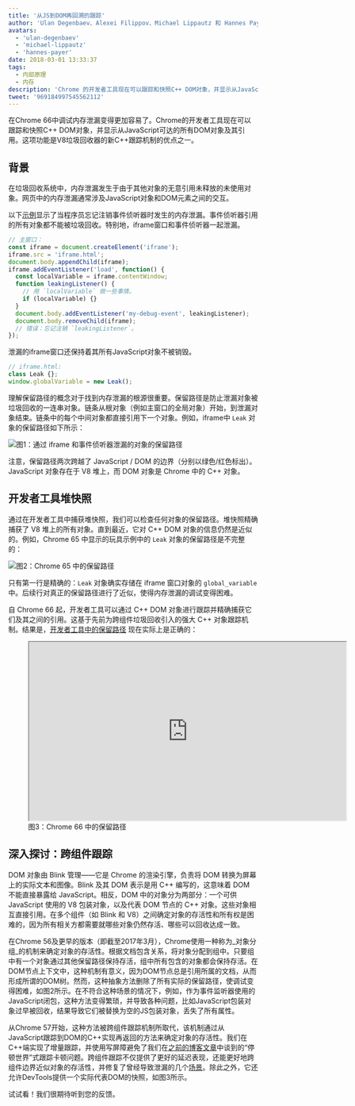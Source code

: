 ```yaml
---
title: '从JS到DOM再回溯的跟踪'
author: 'Ulan Degenbaev、Alexei Filippov、Michael Lippautz 和 Hannes Payer——DOM 小组'
avatars:
  - 'ulan-degenbaev'
  - 'michael-lippautz'
  - 'hannes-payer'
date: 2018-03-01 13:33:37
tags:
  - 内部原理
  - 内存
description: 'Chrome 的开发者工具现在可以跟踪和快照C++ DOM对象，并显示从JavaScript可达的所有DOM对象及其引用。'
tweet: '969184997545562112'
---
```

在Chrome 66中调试内存泄漏变得更加容易了。Chrome的开发者工具现在可以跟踪和快照C++ DOM对象，并显示从JavaScript可达的所有DOM对象及其引用。这项功能是V8垃圾回收器的新C++跟踪机制的优点之一。

<!--truncate-->
## 背景

在垃圾回收系统中，内存泄漏发生于由于其他对象的无意引用未释放的未使用对象。网页中的内存泄漏通常涉及JavaScript对象和DOM元素之间的交互。

以下[示例](https://ulan.github.io/misc/leak.html)显示了当程序员忘记注销事件侦听器时发生的内存泄漏。事件侦听器引用的所有对象都不能被垃圾回收。特别地，iframe窗口和事件侦听器一起泄漏。

```js
// 主窗口：
const iframe = document.createElement('iframe');
iframe.src = 'iframe.html';
document.body.appendChild(iframe);
iframe.addEventListener('load', function() {
  const localVariable = iframe.contentWindow;
  function leakingListener() {
    // 用 `localVariable` 做一些事情。
    if (localVariable) {}
  }
  document.body.addEventListener('my-debug-event', leakingListener);
  document.body.removeChild(iframe);
  // 错误：忘记注销 `leakingListener`。
});
```

泄漏的iframe窗口还保持着其所有JavaScript对象不被销毁。

```js
// iframe.html:
class Leak {};
window.globalVariable = new Leak();
```

理解保留路径的概念对于找到内存泄漏的根源很重要。保留路径是防止泄漏对象被垃圾回收的一连串对象。链条从根对象（例如主窗口的全局对象）开始，到泄漏对象结束。链条中的每个中间对象都直接引用下一个对象。例如，iframe中 `Leak` 对象的保留路径如下所示：

![图1：通过 `iframe` 和事件侦听器泄漏的对象的保留路径](/_img/tracing-js-dom/retaining-path.svg)

注意，保留路径两次跨越了 JavaScript / DOM 的边界（分别以绿色/红色标出）。JavaScript 对象存在于 V8 堆上，而 DOM 对象是 Chrome 中的 C++ 对象。

## 开发者工具堆快照

通过在开发者工具中捕获堆快照，我们可以检查任何对象的保留路径。堆快照精确捕获了 V8 堆上的所有对象。直到最近，它对 C++ DOM 对象的信息仍然是近似的。例如，Chrome 65 中显示的玩具示例中的 `Leak` 对象的保留路径是不完整的：

![图2：Chrome 65 中的保留路径](/_img/tracing-js-dom/chrome-65.png)

只有第一行是精确的：`Leak` 对象确实存储在 iframe 窗口对象的 `global_variable` 中。后续行对真正的保留路径进行了近似，使得内存泄漏的调试变得困难。

自 Chrome 66 起，开发者工具可以通过 C++ DOM 对象进行跟踪并精确捕获它们及其之间的引用。这基于先前为跨组件垃圾回收引入的强大 C++ 对象跟踪机制。结果是，[开发者工具中的保留路径](https://www.youtube.com/watch?v=ixadA7DFCx8) 现在实际上是正确的：

<figure>
  <div class="video video-16:9">
    <iframe src="https://www.youtube.com/embed/ixadA7DFCx8" width="640" height="360" loading="lazy"></iframe>
  </div>
  <figcaption>图3：Chrome 66 中的保留路径</figcaption>
</figure>

## 深入探讨：跨组件跟踪

DOM 对象由 Blink 管理——它是 Chrome 的渲染引擎，负责将 DOM 转换为屏幕上的实际文本和图像。Blink 及其 DOM 表示是用 C++ 编写的，这意味着 DOM 不能直接暴露给 JavaScript。相反，DOM 中的对象分为两部分：一个可供 JavaScript 使用的 V8 包装对象，以及代表 DOM 节点的 C++ 对象。这些对象相互直接引用。在多个组件（如 Blink 和 V8）之间确定对象的存活性和所有权是困难的，因为所有相关方都需要就哪些对象仍然存活、哪些可以回收达成一致。

在Chrome 56及更早的版本（即截至2017年3月），Chrome使用一种称为_对象分组_的机制来确定对象的存活性。根据文档包含关系，将对象分配到组中。只要组中有一个对象通过其他保留路径保持存活，组中所有包含的对象都会保持存活。在DOM节点上下文中，这种机制有意义，因为DOM节点总是引用所属的文档，从而形成所谓的DOM树。然而，这种抽象方法删除了所有实际的保留路径，使调试变得困难，如图2所示。在不符合这种场景的情况下，例如，作为事件监听器使用的JavaScript闭包，这种方法变得繁琐，并导致各种问题，比如JavaScript包装对象过早被回收，结果导致它们被替换为空的JS包装对象，丢失了所有属性。

从Chrome 57开始，这种方法被跨组件跟踪机制所取代，该机制通过从JavaScript跟踪到DOM的C++实现再返回的方法来确定对象的存活性。我们在C++端实现了增量跟踪，并使用写屏障避免了我们在[之前的博客文章](/blog/orinoco-parallel-scavenger)中谈到的“停顿世界”式跟踪卡顿问题。跨组件跟踪不仅提供了更好的延迟表现，还能更好地跨组件边界近似对象的存活性，并修复了曾经导致泄漏的几个[场景](https://bugs.chromium.org/p/chromium/issues/detail?id=501866)。除此之外，它还允许DevTools提供一个实际代表DOM的快照，如图3所示。

试试看！我们很期待听到您的反馈。
